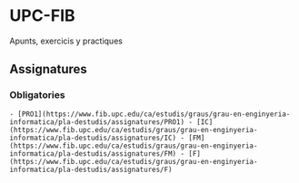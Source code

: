 # UPC-FIB
Apunts, exercicis y practiques

## Assignatures

### Obligatories
    - [PRO1](https://www.fib.upc.edu/ca/estudis/graus/grau-en-enginyeria-informatica/pla-destudis/assignatures/PRO1) - [IC](https://www.fib.upc.edu/ca/estudis/graus/grau-en-enginyeria-informatica/pla-destudis/assignatures/IC) - [FM](https://www.fib.upc.edu/ca/estudis/graus/grau-en-enginyeria-informatica/pla-destudis/assignatures/FM) - [F](https://www.fib.upc.edu/ca/estudis/graus/grau-en-enginyeria-informatica/pla-destudis/assignatures/F)